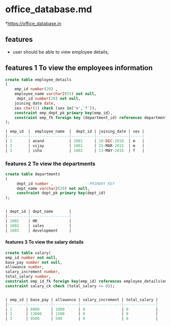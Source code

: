 # office_database.md

*https://office_database.in

## features

* user should  be able to view employee details;

## features 1 To view the employees information
```sql
create table employee_details
(
    emp_id number(20) ,	         	
    employee_name varchar2(55) not null,
     dept_id number(20) not null,
    joining_date date,
    sex char(1) check (sex in('m','f')),
    constraint emp_dept_pk primary key(emp_id),
    constraint emp_fk foreign key (department_id) references departments(dept_id)
);

| emp_id  |  employee_name  |  dept_id | joining_date | sex |
|---------|-----------------|----------|--------------|-----|
| 1       | anand           | 1001     | 10-DEC-2018  | m   |
| 2       | vijay           | 1001     | 25-MAR-2015  | m   |
| 3       | isha            | 1002     | 13-MAY-2016  | f   |
```
### features 2 To view the  departments 
``` sql
create table departments
( 
     dept_id number ,              --PRIMARY KEY
     dept_name varchar2(20) not null,
     constraint dept_pk primary key(dept_id)
);


| dept_id | dept_name       | 
|---------|-----------------|
| 1001    | HR              |      
| 1002    | sales           | 
| 1003    | development     |  

```
#### features 3 To view the salary details
``` sql
create table salary(
emp_id number not null,
base_pay number not null,
allowance number,
salary_increment number,
total_salary number,
constraint emp_id_fk foreign key(emp_id) references employee_details(emp_id),
constraint salary_ck check (total_salary >= 0));


| emp_id | base_pay | allowance | salary_increment | total_salary |
|--------|----------|-----------|------------------|--------------|
| 1      | 8000     | 1000      | 0                | 0            |
| 2      | 13000    | 1500      | 0                | 0            |
| 3      | 9500     | 500       | 0                | 0            |


```
